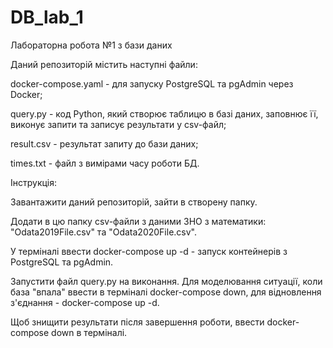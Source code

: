 # DB_lab_1

Лабораторна робота №1 з бази даних


Даний репозиторій містить наступні файли:

docker-compose.yaml - для запуску PostgreSQL та pgAdmin через Docker;

query.py - код Python, який створює таблицю в базі даних, заповнює її, виконує запити та записує результати у csv-файл;

result.csv - результат запиту до бази даних;

times.txt - файл з вимірами часу роботи БД.



Інструкція:

Завантажити даний репозиторій, зайти в створену папку.

Додати в цю папку csv-файли з даними ЗНО з математики: "Odata2019File.csv" та "Odata2020File.csv".

У терміналі ввести docker-compose up -d - запуск контейнерів з PostgreSQL та pgAdmin.

Запустити файл query.py на виконання. Для моделювання ситуації, коли база "впала" ввести в терміналі docker-compose down, для відновлення з'єднання - docker-compose up -d.

Щоб знищити результати після завершення роботи, ввести docker-compose down в терміналі.
